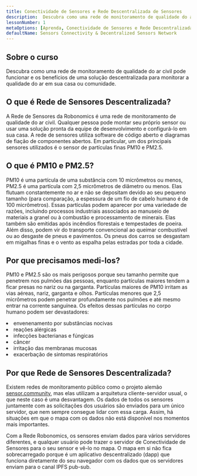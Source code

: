 ```yaml
---
title: Conectividade de Sensores e Rede Descentralizada de Sensores
description:  Descubra como uma rede de monitoramento de qualidade do ar civil pode funcionar e os benefícios de uma solução descentralizada para monitorar a qualidade do ar em sua casa ou comunidade.
lessonNumber: 1
metaOptions: [Aprenda, Conectividade de Sensores e Rede Descentralizada de Sensores]
defaultName: Sensors Connectivity & Decentralized Sensors Network
---
```


## Sobre o curso

Descubra como uma rede de monitoramento de qualidade do ar civil pode funcionar e os benefícios de uma solução descentralizada para monitorar a qualidade do ar em sua casa ou comunidade.

## O que é Rede de Sensores Descentralizada?

A Rede de Sensores da Robonomics é uma rede de monitoramento de qualidade do ar civil. Qualquer pessoa pode montar seu próprio sensor ou usar uma solução pronta da equipe de desenvolvimento e configurá-lo em sua casa. A rede de sensores utiliza software de código aberto e diagramas de fiação de componentes abertos. Em particular, um dos principais sensores utilizados é o sensor de partículas finas PM10 e PM2.5.


## O que é PM10 e PM2.5?

PM10 é uma partícula de uma substância com 10 micrômetros ou menos, PM2.5 é uma partícula com 2,5 micrômetros de diâmetro ou menos. Elas flutuam constantemente no ar e não se depositam devido ao seu pequeno tamanho (para comparação, a espessura de um fio de cabelo humano é de 100 micrômetros). Essas partículas podem aparecer por uma variedade de razões, incluindo processos industriais associados ao manuseio de materiais a granel ou à combustão e processamento de minerais. Elas também são emitidas após incêndios florestais e tempestades de poeira. Além disso, podem vir do transporte convencional ao queimar combustível ou ao desgaste de pneus e pavimentos. Os pneus dos carros se desgastam em migalhas finas e o vento as espalha pelas estradas por toda a cidade.

## Por que precisamos medi-los?

PM10 e PM2.5 são os mais perigosos porque seu tamanho permite que penetrem nos pulmões das pessoas, enquanto partículas maiores tendem a ficar presas no nariz ou na garganta. Partículas maiores de PM10 irritam as vias aéreas, nariz, garganta e olhos. Partículas menores que 2,5 micrômetros podem penetrar profundamente nos pulmões e até mesmo entrar na corrente sanguínea. Os efeitos dessas partículas no corpo humano podem ser devastadores:

<List>

<li>envenenamento por substâncias nocivas</li>
<li>reações alérgicas</li>
<li>infecções bacterianas e fúngicas</li>
<li>câncer</li>
<li>irritação das membranas mucosas</li>
<li>exacerbação de sintomas respiratórios</li>

</List>

## Por que Rede de Sensores Descentralizada?

Existem redes de monitoramento público como o projeto alemão [sensor.community](https://sensor.community), mas elas utilizam a arquitetura cliente-servidor usual, o que neste caso é uma desvantagem. Os dados de todos os sensores juntamente com as solicitações dos usuários são enviados para um único servidor, que nem sempre consegue lidar com essa carga. Assim, há situações em que o mapa com os dados não está disponível nos momentos mais importantes.

Com a Rede Robonomics, os sensores enviam dados para vários servidores diferentes, e qualquer usuário pode trazer o servidor de Conectividade de Sensores para o seu sensor e vê-lo no mapa. O mapa em si não fica sobrecarregado porque é um aplicativo descentralizado (dapp) que funciona diretamente do seu navegador com os dados que os servidores enviam para o canal IPFS pub-sub.